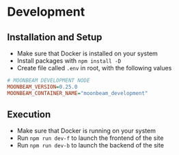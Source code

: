 # Development

## Installation and Setup
- Make sure that Docker is installed on your system
- Install packages with `npm install -D`
- Create file called `.env` in root, with the following values
```ini
# MOONBEAM DEVELOPMENT NODE
MOONBEAM_VERSION=0.25.0
MOONBEAM_CONTAINER_NAME="moonbeam_development"
```

## Execution
- Make sure that Docker is running on your system
- Run `npm run dev-f` to launch the frontend of the site
- Run `npm run dev-b` to launch the backend of the site